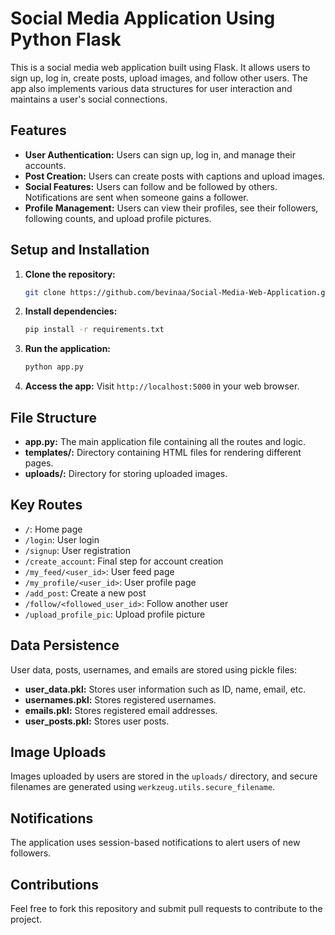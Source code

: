 # Social Media Application Using Python Flask

This is a social media web application built using Flask. It allows users to sign up, log in, create posts, upload images, and follow other users. The app also implements various data structures for user interaction and maintains a user's social connections.

## Features

- **User Authentication:** Users can sign up, log in, and manage their accounts.
- **Post Creation:** Users can create posts with captions and upload images.
- **Social Features:** Users can follow and be followed by others. Notifications are sent when someone gains a follower.
- **Profile Management:** Users can view their profiles, see their followers, following counts, and upload profile pictures.

## Setup and Installation

1. **Clone the repository:**
   ```bash
   git clone https://github.com/bevinaa/Social-Media-Web-Application.git
   ```
   
2. **Install dependencies:**
   ```bash
   pip install -r requirements.txt
   ```

3. **Run the application:**
   ```bash
   python app.py
   ```

4. **Access the app:**
   Visit `http://localhost:5000` in your web browser.

## File Structure

- **app.py:** The main application file containing all the routes and logic.
- **templates/:** Directory containing HTML files for rendering different pages.
- **uploads/:** Directory for storing uploaded images.

## Key Routes

- `/`: Home page
- `/login`: User login
- `/signup`: User registration
- `/create_account`: Final step for account creation
- `/my_feed/<user_id>`: User feed page
- `/my_profile/<user_id>`: User profile page
- `/add_post`: Create a new post
- `/follow/<followed_user_id>`: Follow another user
- `/upload_profile_pic`: Upload profile picture

## Data Persistence

User data, posts, usernames, and emails are stored using pickle files:

- **user_data.pkl:** Stores user information such as ID, name, email, etc.
- **usernames.pkl:** Stores registered usernames.
- **emails.pkl:** Stores registered email addresses.
- **user_posts.pkl:** Stores user posts.

## Image Uploads

Images uploaded by users are stored in the `uploads/` directory, and secure filenames are generated using `werkzeug.utils.secure_filename`.

## Notifications

The application uses session-based notifications to alert users of new followers.

## Contributions

Feel free to fork this repository and submit pull requests to contribute to the project.
